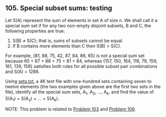 ## 105. Special subset sums: testing

Let S(A) represent the sum of elements in set A of size <var>n</var>. We shall call it a special sum set if for any two non-empty disjoint subsets, B and C, the following properties are true:

1. S(B) &ne; S(C); that is, sums of subsets cannot be equal.
2. If B contains more elements than C then S(B) > S(C).

For example, {81, 88, 75, 42, 87, 84, 86, 65} is not a special sum set because 65 + 87 + 88 = 75 + 81 + 84, whereas {157, 150, 164, 119, 79, 159, 161, 139, 158} satisfies both rules for all possible subset pair combinations and S(A) = 1286.

Using [sets.txt](./sets.txt), a 4K text file with one-hundred sets containing seven to twelve elements (the two examples given above are the first two sets in the file), identify all the special sum sets, A<sub>1</sub>, A<sub>2</sub>, ..., A<sub><var>k</var></sub>, and find the value of S(A<sub>1</sub>) + S(A<sub>2</sub>) + ... + S(A<sub><var>k</var></sub>).

NOTE: This problem is related to [Problem 103](/problems_101to125/problem_103) and [Problem 106](/problems_101to125/problem_106).
